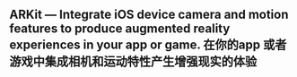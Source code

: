 ##  ARKit — Integrate iOS device camera and motion features to produce augmented reality experiences in your app or game. 在你的app 或者游戏中集成相机和运动特性产生增强现实的体验